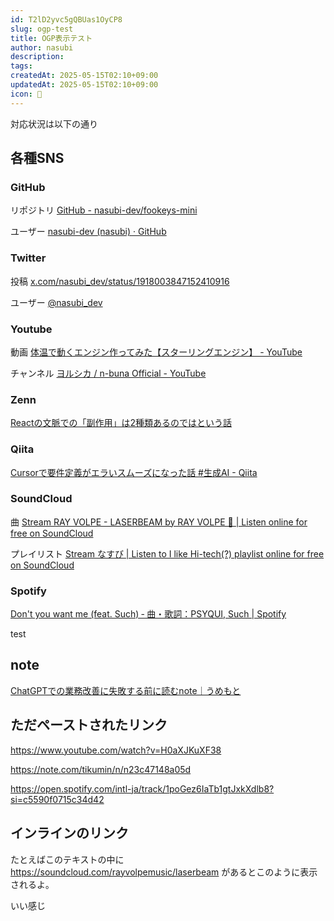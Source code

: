 ```yaml
---
id: T2lD2yvc5gQBUas1OyCP8
slug: ogp-test
title: OGP表示テスト
author: nasubi
description: 
tags: 
createdAt: 2025-05-15T02:10+09:00
updatedAt: 2025-05-15T02:10+09:00
icon: 🍆
---
```

対応状況は以下の通り


## 各種SNS
### GitHub
リポジトリ
[GitHub - nasubi-dev/fookeys-mini](https://github.com/nasubi-dev/fookeys-mini)

ユーザー
[nasubi-dev (nasubi) · GitHub](https://github.com/nasubi-dev)

### Twitter
投稿
[x.com/nasubi\_dev/status/1918003847152410916](https://x.com/nasubi_dev/status/1918003847152410916)

ユーザー
[@nasubi_dev](https://x.com/nasubi_dev)
### Youtube

動画
[体温で動くエンジン作ってみた【スターリングエンジン】 - YouTube](https://www.youtube.com/watch?v=H0aXJKuXF38)

チャンネル
[ヨルシカ / n-buna Official - YouTube](https://www.youtube.com/@nbuna)
### Zenn
[Reactの文脈での「副作用」は2種類あるのではという話](https://zenn.dev/uhyo/articles/react-two-side-effects)

### Qiita
[Cursorで要件定義がエラいスムーズになった話 #生成AI - Qiita](https://qiita.com/WdknWdkn/items/7c130f2febfdf33b31a4)

### SoundCloud
曲
[Stream RAY VOLPE - LASERBEAM by RAY VOLPE 🤖 \| Listen online for free on SoundCloud](https://soundcloud.com/rayvolpemusic/laserbeam)

プレイリスト
[Stream なすび \| Listen to I like Hi-tech(?) playlist online for free on SoundCloud](https://soundcloud.com/nasubl/sets/i-like)

### Spotify
[Don't you want me (feat. Such) ‑ 曲・歌詞：PSYQUI, Such \| Spotify](https://open.spotify.com/intl-ja/track/17mgN5KSmEgcZKF9d7qZ8a?si=896f4b82d018407a)

test
## note
[ChatGPTでの業務改善に失敗する前に読むnote｜うめもと](https://note.com/tikumin/n/n23c47148a05d)

## ただペーストされたリンク

https://www.youtube.com/watch?v=H0aXJKuXF38

https://note.com/tikumin/n/n23c47148a05d

https://open.spotify.com/intl-ja/track/1poGez6IaTb1gtJxkXdlb8?si=c5590f0715c34d42

## インラインのリンク
たとえばこのテキストの中に https://soundcloud.com/rayvolpemusic/laserbeam があるとこのように表示されるよ｡

いい感じ

